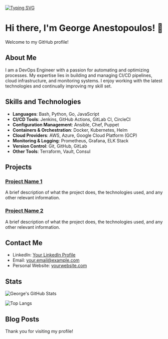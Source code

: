 <a href="https://git.io/typing-svg"><img src="https://readme-typing-svg.demolab.com?font=Fira+Code&size=30&duration=2000&pause=4000&color=F7E700&random=false&width=435&lines=Welcome+to+my+github+page+" alt="Typing SVG" /></a>
# Hi there, I'm George Anestopoulos! 👋

Welcome to my GitHub profile!

## About Me

I am a DevOps Engineer with a passion for automating and optimizing processes. My expertise lies in building and managing CI/CD pipelines, cloud infrastructure, and monitoring systems. I enjoy working with the latest technologies and continually improving my skill set.

## Skills and Technologies

- **Languages**: Bash, Python, Go, JavaScript
- **CI/CD Tools**: Jenkins, GitHub Actions, GitLab CI, CircleCI
- **Configuration Management**: Ansible, Chef, Puppet
- **Containers & Orchestration**: Docker, Kubernetes, Helm
- **Cloud Providers**: AWS, Azure, Google Cloud Platform (GCP)
- **Monitoring & Logging**: Prometheus, Grafana, ELK Stack
- **Version Control**: Git, GitHub, GitLab
- **Other Tools**: Terraform, Vault, Consul

## Projects

### [Project Name 1](https://github.com/yourusername/projectname1)
A brief description of what the project does, the technologies used, and any other relevant information.

### [Project Name 2](https://github.com/yourusername/projectname2)
A brief description of what the project does, the technologies used, and any other relevant information.

## Contact Me

- LinkedIn: [Your LinkedIn Profile](https://www.linkedin.com/in/yourprofile)
- Email: [your.email@example.com](mailto:your.email@example.com)
- Personal Website: [yourwebsite.com](https://yourwebsite.com)

## Stats

![George's GitHub Stats](https://github-readme-stats.vercel.app/api?username=yourusername&show_icons=true&theme=radical)

![Top Langs](https://github-readme-stats.vercel.app/api/top-langs/?username=yourusername&layout=compact&theme=radical)

## Blog Posts

<!-- BLOG-POST-LIST:START -->
<!-- BLOG-POST-LIST:END -->

Thank you for visiting my profile!

<!--
**aganet/aganet** is a ✨ _special_ ✨ repository because its `README.md` (this file) appears on your GitHub profile.

Here are some ideas to get you started:

- 🔭 I’m currently working on ...
- 🌱 I’m currently learning ...
- 👯 I’m looking to collaborate on ...
- 🤔 I’m looking for help with ...
- 💬 Ask me about ...
- 📫 How to reach me: ...
- 😄 Pronouns: ...
- ⚡ Fun fact: ...
-->
